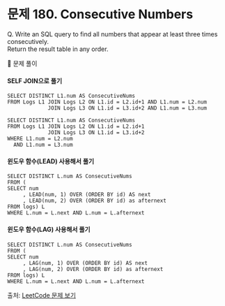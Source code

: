 # 문제 180. Consecutive Numbers

Q. Write an SQL query to find all numbers that appear at least three times consecutively. <br>
Return the result table in any order.

🔑 문제 풀이

#### SELF JOIN으로 풀기 
```mysql
SELECT DISTINCT L1.num AS ConsecutiveNums
FROM Logs L1 JOIN Logs L2 ON L1.id = L2.id+1 AND L1.num = L2.num
             JOIN Logs L3 ON L1.id = L3.id+2 AND L1.num = L3.num
```

```mysql
SELECT DISTINCT L1.num AS ConsecutiveNums
FROM Logs L1 JOIN Logs L2 ON L1.id = L2.id+1 
             JOIN Logs L3 ON L1.id = L3.id+2 
WHERE L1.num = L2.num 
  AND L1.num = L3.num
```

#### 윈도우 함수(LEAD) 사용해서 풀기 
```mysql
SELECT DISTINCT L.num AS ConsecutiveNums
FROM (
SELECT num
     , LEAD(num, 1) OVER (ORDER BY id) AS next
     , LEAD(num, 2) OVER (ORDER BY id) as afternext 
FROM logs) L
WHERE L.num = L.next AND L.num = L.afternext 
```

#### 윈도우 함수(LAG) 사용해서 풀기 
```mysql
SELECT DISTINCT L.num AS ConsecutiveNums
FROM (
SELECT num
     , LAG(num, 1) OVER (ORDER BY id) AS next
     , LAG(num, 2) OVER (ORDER BY id) as afternext 
FROM logs) L
WHERE L.num = L.next AND L.num = L.afternext 
```

출처: [LeetCode 문제 보기](https://leetcode.com/problems/consecutive-numbers/)
